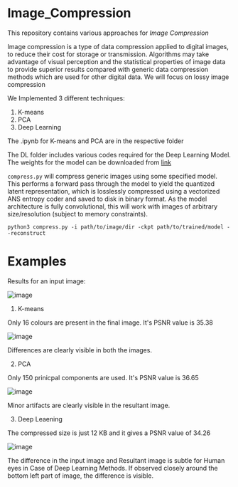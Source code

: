 # Image_Compression

This repository contains various approaches for *Image Compression* 

Image compression is a type of data compression applied to digital images, to reduce their cost for storage or transmission. Algorithms may take advantage of visual perception and the statistical properties of image data to provide superior results compared with generic data compression methods which are used for other digital data. We will focus on lossy image compression

We Implemented 3 different techniques:

1. K-means
2. PCA
3. Deep Learning 

The .ipynb for K-means and PCA are in the respective folder

The DL folder includes various codes required for the Deep Learning Model. The weights for the model can be downloaded from [link](https://drive.google.com/file/d/1YniZmdgYN4Lf0ZaERlD_CCn33w_ybF0G/view?usp=sharing) 

`compress.py` will compress generic images using some specified model. This performs a forward pass through the model to yield the quantized latent representation, which is losslessly compressed using a vectorized ANS entropy coder and saved to disk in binary format. As the model architecture is fully convolutional, this will work with images of arbitrary size/resolution (subject to memory constraints).

```
python3 compress.py -i path/to/image/dir -ckpt path/to/trained/model --reconstruct
```

# Examples

Results for an input image:

![image](https://user-images.githubusercontent.com/62425457/117535228-68422f80-b012-11eb-9dbb-5995cf91002e.png)

1. K-means

Only 16 colours are present in the final image. It's PSNR value is 35.38

![image](https://user-images.githubusercontent.com/62425457/117535241-7c862c80-b012-11eb-9f18-3be96db672c3.png)

Differences are clearly visible in both the images. 

2. PCA

Only 150 prinicpal components are used. It's PSNR value is 36.65

![image](https://user-images.githubusercontent.com/62425457/117535309-d981e280-b012-11eb-917f-a6425c4abb6a.png)

Minor artifacts are clearly visible in the resultant image. 

3. Deep Leaening

The compressed size is just 12 KB and it gives a PSNR value of 34.26

![image](https://user-images.githubusercontent.com/62425457/117535371-164dd980-b013-11eb-8975-49bea4400d80.png)

The difference in the input image and Resultant image is subtle for Human eyes in Case of Deep Learning Methods. If observed closely around the bottom left part of image, the difference is visible.


